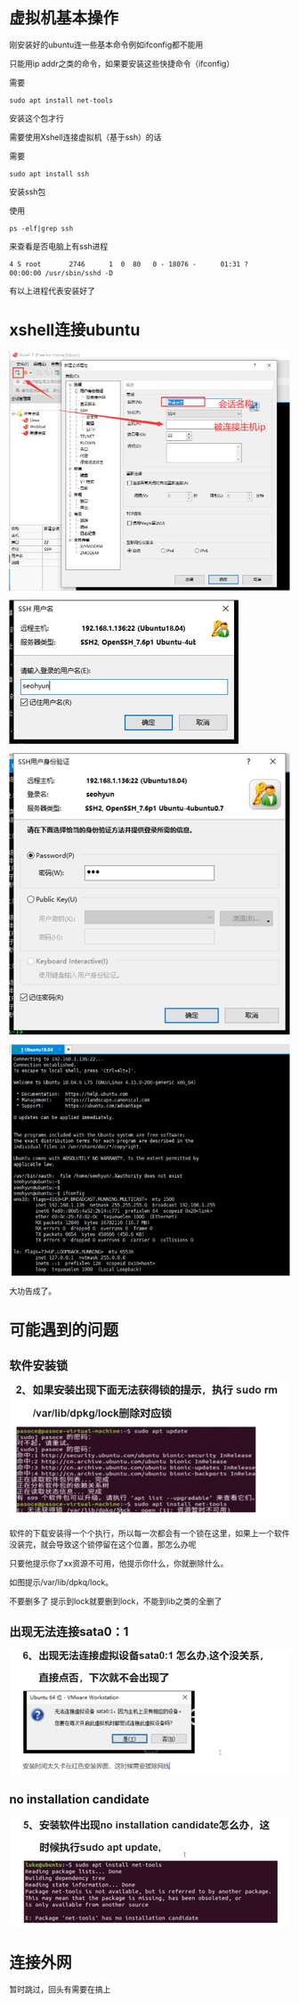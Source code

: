 # 虚拟机基本操作



刚安装好的ubuntu连一些基本命令例如ifconfig都不能用

只能用ip addr之类的命令，如果要安装这些快捷命令（ifconfig）

需要

``` less
sudo apt install net-tools
```

安装这个包才行



需要使用Xshell连接虚拟机（基于ssh）的话

需要

``` 
sudo apt install ssh
```

安装ssh包

使用

``` 
ps -elf|grep ssh
```

来查看是否电脑上有ssh进程

``` 
4 S root       2746      1  0  80   0 - 18076 -      01:31 ?        00:00:00 /usr/sbin/sshd -D
```

有以上进程代表安装好了



# xshell连接ubuntu

![image-20230102173549168](虚拟机的安装及初步应用.assets/image-20230102173549168.png)

![image-20230102173735960](虚拟机的安装及初步应用.assets/image-20230102173735960.png)

![image-20230102173744672](虚拟机的安装及初步应用.assets/image-20230102173744672.png)

![image-20230102173812206](虚拟机的安装及初步应用.assets/image-20230102173812206.png)

大功告成了。



# 可能遇到的问题

## 软件安装锁

![image-20230102180529202](虚拟机的安装及初步应用.assets/image-20230102180529202.png)

软件的下载安装得一个个执行，所以每一次都会有一个锁在这里，如果上一个软件没装完，就会导致这个锁停留在这个位置，那怎么办呢

只要他提示你了xx资源不可用，他提示你什么，你就删除什么。

如图提示/var/lib/dpkq/lock。

不要删多了 提示到lock就要删到lock，不能到lib之类的全删了



## 出现无法连接sata0：1

![image-20230102180930821](虚拟机的安装及初步应用.assets/image-20230102180930821.png)



## no installation candidate

![image-20230102181335595](虚拟机的安装及初步应用.assets/image-20230102181335595.png)





# 连接外网

暂时跳过，回头有需要在搞上
